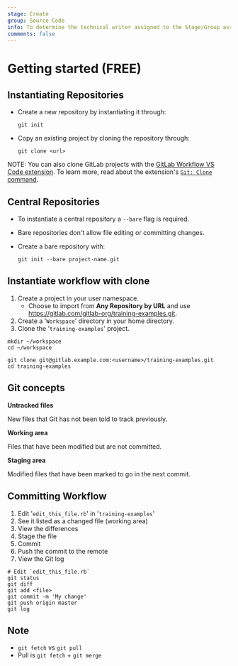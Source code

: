 ```yaml
---
stage: Create
group: Source Code
info: To determine the technical writer assigned to the Stage/Group associated with this page, see https://about.gitlab.com/handbook/engineering/ux/technical-writing/#assignments
comments: false
---
```


# Getting started **(FREE)**

## Instantiating Repositories

- Create a new repository by instantiating it through:

  ```shell
  git init
  ```

- Copy an existing project by cloning the repository through:

  ```shell
  git clone <url>
  ```

NOTE:
You can also clone GitLab projects with the
[GitLab Workflow VS Code extension](../../user/project/repository/vscode.md).
To learn more, read about the extension's
[`Git: Clone` command](https://marketplace.visualstudio.com/items?itemName=GitLab.gitlab-workflow#clone-gitlab-projects).

## Central Repositories

- To instantiate a central repository a `--bare` flag is required.
- Bare repositories don't allow file editing or committing changes.
- Create a bare repository with:

  ```shell
  git init --bare project-name.git
  ```

## Instantiate workflow with clone

1. Create a project in your user namespace.
   - Choose to import from **Any Repository by URL** and use <https://gitlab.com/gitlab-org/training-examples.git>.
1. Create a '`Workspace`' directory in your home directory.
1. Clone the '`training-examples`' project.

```shell
mkdir ~/workspace
cd ~/workspace

git clone git@gitlab.example.com:<username>/training-examples.git
cd training-examples
```

## Git concepts

**Untracked files**

New files that Git has not been told to track previously.

**Working area**

Files that have been modified but are not committed.

**Staging area**

Modified files that have been marked to go in the next commit.

## Committing Workflow

1. Edit '`edit_this_file.rb`' in '`training-examples`'
1. See it listed as a changed file (working area)
1. View the differences
1. Stage the file
1. Commit
1. Push the commit to the remote
1. View the Git log

```shell
# Edit `edit_this_file.rb`
git status
git diff
git add <file>
git commit -m 'My change'
git push origin master
git log
```

## Note

- `git fetch` vs `git pull`
- Pull is `git fetch` + `git merge`
